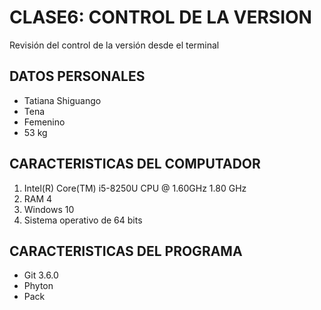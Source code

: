 # CLASE6: CONTROL DE LA VERSION
Revisión del control de la versión desde el terminal

## DATOS PERSONALES
- Tatiana Shiguango
- Tena
- Femenino
- 53 kg
## CARACTERISTICAS DEL COMPUTADOR
1. Intel(R) Core(TM) i5-8250U CPU @ 1.60GHz   1.80 GHz
2. RAM 4 
3. Windows 10
4. Sistema operativo de 64 bits
## CARACTERISTICAS DEL PROGRAMA
- Git 3.6.0
- Phyton 
- Pack
